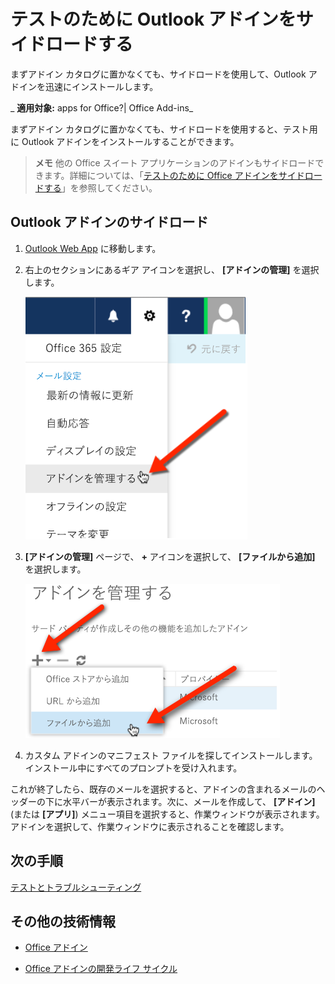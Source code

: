 
# テストのために Outlook アドインをサイドロードする
まずアドイン カタログに置かなくても、サイドロードを使用して、Outlook アドインを迅速にインストールします。

 _ **適用対象:** apps for Office?| Office Add-ins_

まずアドイン カタログに置かなくても、サイドロードを使用すると、テスト用に Outlook アドインをインストールすることができます。

 >**メモ**  他の Office スイート アプリケーションのアドインもサイドロードできます。詳細については、「[テストのために Office アドインをサイドロードする]()」を参照してください。


## Outlook アドインのサイドロード


1. [Outlook Web App](https://outlook.office365.com) に移動します。
    
2. 右上のセクションにあるギア アイコンを選択し、 **[アドインの管理]** を選択します。
    
    ![管理アドイン オプションを示す Outlook Web App のスクリーンショット](../../images/cd83b62e-94e7-4010-ad49-150fcc0a3dd4.PNG)

3.  **[アドインの管理]** ページで、 **+** アイコンを選択して、 **[ファイルから追加]** を選択します。
    
    ![ファイル オプションからの追加を示すアドイン スクリーンショットの管理](../../images/c0161290-c65a-45d2-9fc7-b54283e13e6f.PNG)

4. カスタム アドインのマニフェスト ファイルを探してインストールします。インストール中にすべてのプロンプトを受け入れます。
    
これが終了したら、既存のメールを選択すると、アドインの含まれるメールのヘッダーの下に水平バーが表示されます。次に、メールを作成して、 **[アドイン]** (または **[アプリ]**) メニュー項目を選択すると、作業ウィンドウが表示されます。アドインを選択して、作業ウィンドウに表示されることを確認します。




## 次の手順

[テストとトラブルシューティング](../../docs/testing/testing-and-troubleshooting.md)


## その他の技術情報



- [Office アドイン](../../docs/overview/office-add-ins.md)
    
- [Office アドインの開発ライフ サイクル](../../docs/design/add-in-development-lifecycle.md)
    
